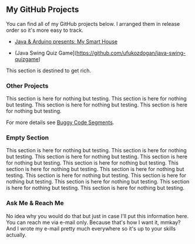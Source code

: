 ## My GitHub Projects

You can find all of my GitHub projects below. I arranged them in release order so it's more easy to track.

- [Java & Arduino presents: My Smart House](https://github.com/ufukozdogan/akilli-evim)

- (Java Swing Quiz Game](https://github.com/ufukozdogan/java-swing-quizgame)

This section is destined to get rich.

### Other Projects

This section is here for nothing but testing. This section is here for nothing but testing. This section is here for nothing but testing. This section is here for nothing but testing. 

For more details see [Buggy Code Segments]().

### Empty Section

This section is here for nothing but testing. This section is here for nothing but testing. This section is here for nothing but testing. This section is here for nothing but testing. This section is here for nothing but testing. This section is here for nothing but testing. This section is here for nothing but testing. This section is here for nothing but testing. This section is here for nothing but testing. This section is here for nothing but testing. This section is here for nothing but testing. This section is here for nothing but testing. 

### Ask Me & Reach Me

No idea why you would do that but just in case I'll put this information here. You can reach me via e-mail only. Because that's how I want it, mmkay? And I wrote my e-mail pretty much everywhere so it's up to your skills actually.
